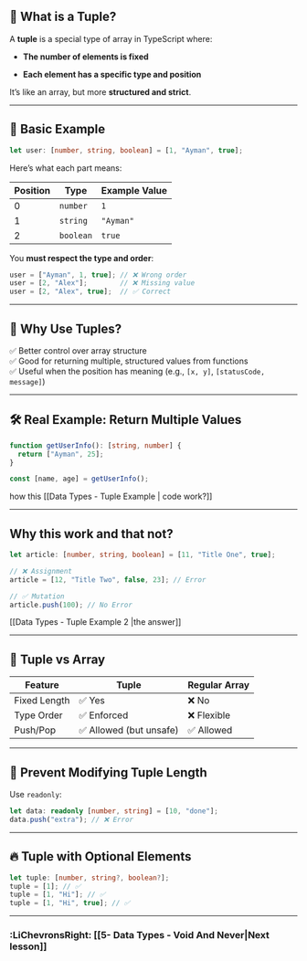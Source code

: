 ## 📌 What is a Tuple?

A **tuple** is a special type of array in TypeScript where:

- **The number of elements is fixed**
    
- **Each element has a specific type and position**

It’s like an array, but more **structured and strict**.

---

## 🧪 Basic Example

```ts
let user: [number, string, boolean] = [1, "Ayman", true];
```

Here’s what each part means:

|Position|Type|Example Value|
|---|---|---|
|0|`number`|`1`|
|1|`string`|`"Ayman"`|
|2|`boolean`|`true`|

You **must respect the type and order**:

```ts
user = ["Ayman", 1, true]; // ❌ Wrong order
user = [2, "Alex"];        // ❌ Missing value
user = [2, "Alex", true];  // ✅ Correct
```

---

## 🧠 Why Use Tuples?

✅ Better control over array structure  
✅ Good for returning multiple, structured values from functions  
✅ Useful when the position has meaning (e.g., `[x, y]`, `[statusCode, message]`)

---

## 🛠 Real Example: Return Multiple Values

```ts
function getUserInfo(): [string, number] {
  return ["Ayman", 25];
}

const [name, age] = getUserInfo();
```

how this [[Data Types - Tuple Example | code work?]]

---
## Why this work and that not?

```ts
let article: [number, string, boolean] = [11, "Title One", true];

// ❌ Assignment
article = [12, "Title Two", false, 23]; // Error

// ✅ Mutation
article.push(100); // No Error
```

[[Data Types - Tuple Example 2 |the answer]]

---
## 🔄 Tuple vs Array

|Feature|Tuple|Regular Array|
|---|---|---|
|Fixed Length|✅ Yes|❌ No|
|Type Order|✅ Enforced|❌ Flexible|
|Push/Pop|✅ Allowed (but unsafe)|✅ Allowed|

---

## 🔐 Prevent Modifying Tuple Length

Use `readonly`:

```ts
let data: readonly [number, string] = [10, "done"];
data.push("extra"); // ❌ Error
```

---

## 🔥 Tuple with Optional Elements

```ts
let tuple: [number, string?, boolean?];
tuple = [1]; // ✅
tuple = [1, "Hi"]; // ✅
tuple = [1, "Hi", true]; // ✅
```

---

### **:LiChevronsRight: [[5- Data Types - Void And Never|Next lesson]]** 